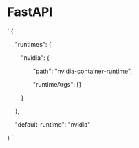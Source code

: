 # FastAPI


` {

&emsp;  "runtimes": {

&emsp;&emsp;  "nvidia": {

&emsp;&emsp;&emsp;&emsp;  "path": "nvidia-container-runtime",

&emsp;&emsp;&emsp;&emsp;  "runtimeArgs": [] 

&emsp;&emsp;  }

&emsp;  },
 
&emsp; "default-runtime": "nvidia"

}
`



